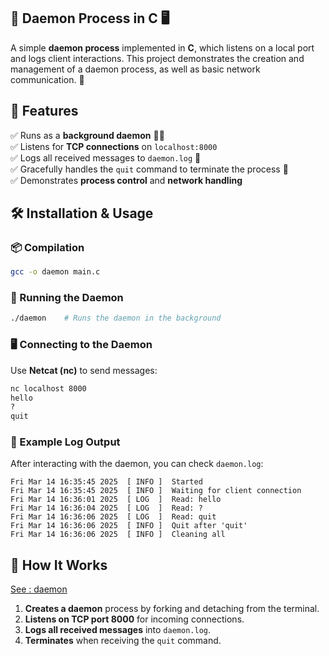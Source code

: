 ## 👻 Daemon Process in C 🖥️

A simple **daemon process** implemented in **C**, which listens on a local port and logs client interactions. This project demonstrates the creation and management of a daemon process, as well as basic network communication. 🔄

## 📜 Features  

✅ Runs as a **background daemon** 🏴‍☠️  
✅ Listens for **TCP connections** on `localhost:8000`  
✅ Logs all received messages to `daemon.log` 📜  
✅ Gracefully handles the `quit` command to terminate the process 🚪  
✅ Demonstrates **process control** and **network handling**  

## 🛠️ Installation & Usage  

### 📦 Compilation  

```bash
gcc -o daemon main.c
```

### 🚀 Running the Daemon  

```bash
./daemon    # Runs the daemon in the background
```

### 🖥️ Connecting to the Daemon  

Use **Netcat (nc)** to send messages:

```bash
nc localhost 8000
hello
?
quit
```

### 📜 Example Log Output  

After interacting with the daemon, you can check `daemon.log`:

```
Fri Mar 14 16:35:45 2025  [ INFO ]  Started
Fri Mar 14 16:35:45 2025  [ INFO ]  Waiting for client connection
Fri Mar 14 16:36:01 2025  [ LOG  ]  Read: hello
Fri Mar 14 16:36:04 2025  [ LOG  ]  Read: ?
Fri Mar 14 16:36:06 2025  [ LOG  ]  Read: quit
Fri Mar 14 16:36:06 2025  [ INFO ]  Quit after 'quit'
Fri Mar 14 16:36:06 2025  [ INFO ]  Cleaning all
```

## 🎯 How It Works  

[See : daemon](https://en.wikipedia.org/wiki/Daemon_(computing))
1. **Creates a daemon** process by forking and detaching from the terminal.  
2. **Listens on TCP port 8000** for incoming connections.  
3. **Logs all received messages** into `daemon.log`.  
4. **Terminates** when receiving the `quit` command.  

